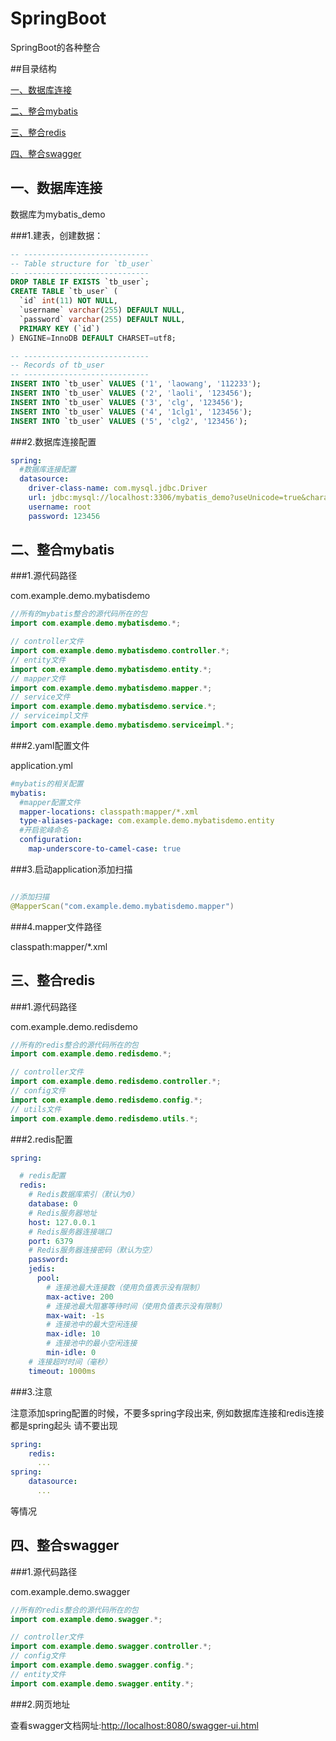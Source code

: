 # SpringBoot
SpringBoot的各种整合


##目录结构

[一、数据库连接](#一、数据库连接)

[二、整合mybatis](#二、整合mybatis)

[三、整合redis](#三、整合redis)

[四、整合swagger](#四、整合swagger)



## 一、数据库连接
数据库为mybatis_demo

###1.建表，创建数据：

```sql
-- ----------------------------
-- Table structure for `tb_user`
-- ----------------------------
DROP TABLE IF EXISTS `tb_user`;
CREATE TABLE `tb_user` (
  `id` int(11) NOT NULL,
  `username` varchar(255) DEFAULT NULL,
  `password` varchar(255) DEFAULT NULL,
  PRIMARY KEY (`id`)
) ENGINE=InnoDB DEFAULT CHARSET=utf8;

-- ----------------------------
-- Records of tb_user
-- ----------------------------
INSERT INTO `tb_user` VALUES ('1', 'laowang', '112233');
INSERT INTO `tb_user` VALUES ('2', 'laoli', '123456');
INSERT INTO `tb_user` VALUES ('3', 'clg', '123456');
INSERT INTO `tb_user` VALUES ('4', '1clg1', '123456');
INSERT INTO `tb_user` VALUES ('5', 'clg2', '123456');

```
###2.数据库连接配置
```yaml
spring:
  #数据库连接配置
  datasource:
    driver-class-name: com.mysql.jdbc.Driver
    url: jdbc:mysql://localhost:3306/mybatis_demo?useUnicode=true&characterEncoding=utf-8&serverTimezone=UTC
    username: root
    password: 123456
```


## 二、整合mybatis

###1.源代码路径

com.example.demo.mybatisdemo

```java
//所有的mybatis整合的源代码所在的包
import com.example.demo.mybatisdemo.*;

// controller文件
import com.example.demo.mybatisdemo.controller.*;
// entity文件
import com.example.demo.mybatisdemo.entity.*;
// mapper文件
import com.example.demo.mybatisdemo.mapper.*;
// service文件
import com.example.demo.mybatisdemo.service.*;
// serviceimpl文件
import com.example.demo.mybatisdemo.serviceimpl.*;

```

###2.yaml配置文件

application.yml

```yaml
#mybatis的相关配置
mybatis:
  #mapper配置文件
  mapper-locations: classpath:mapper/*.xml
  type-aliases-package: com.example.demo.mybatisdemo.entity
  #开启驼峰命名
  configuration:
    map-underscore-to-camel-case: true
```

###3.启动application添加扫描

```java

//添加扫描
@MapperScan("com.example.demo.mybatisdemo.mapper")


```

###4.mapper文件路径

classpath:mapper/*.xml


## 三、整合redis

###1.源代码路径

com.example.demo.redisdemo

```java
//所有的redis整合的源代码所在的包
import com.example.demo.redisdemo.*;

// controller文件
import com.example.demo.redisdemo.controller.*;
// config文件
import com.example.demo.redisdemo.config.*;
// utils文件
import com.example.demo.redisdemo.utils.*;

```

###2.redis配置
```yaml
spring:

  # redis配置
  redis:
    # Redis数据库索引（默认为0）
    database: 0
    # Redis服务器地址
    host: 127.0.0.1
    # Redis服务器连接端口
    port: 6379
    # Redis服务器连接密码（默认为空）
    password:
    jedis:
      pool:
        # 连接池最大连接数（使用负值表示没有限制）
        max-active: 200
        # 连接池最大阻塞等待时间（使用负值表示没有限制）
        max-wait: -1s
        # 连接池中的最大空闲连接
        max-idle: 10
        # 连接池中的最小空闲连接
        min-idle: 0
    # 连接超时时间（毫秒）
    timeout: 1000ms

```

###3.注意

注意添加spring配置的时候，不要多spring字段出来,
例如数据库连接和redis连接都是spring起头
请不要出现
```yaml
spring:
    redis:
      ...    
spring:
    datasource:
      ...
```
等情况


## 四、整合swagger

###1.源代码路径

com.example.demo.swagger

```java
//所有的redis整合的源代码所在的包
import com.example.demo.swagger.*;

// controller文件
import com.example.demo.swagger.controller.*;
// config文件
import com.example.demo.swagger.config.*;
// entity文件
import com.example.demo.swagger.entity.*;

```

###2.网页地址

查看swagger文档网址:[http://localhost:8080/swagger-ui.html](http://localhost:8080/swagger-ui.html)

